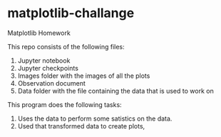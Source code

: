 # matplotlib-challange
Matplotlib Homework

This repo consists of the following files:
1. Jupyter notebook
2. Jupyter checkpoints
3. Images folder with the images of all the plots
4. Observation document
5. Data folder with the file containing the data that is used to work on

This program does the following tasks:
1. Uses the data to perform some satistics on the data.
2. Used that transformed data to create plots,